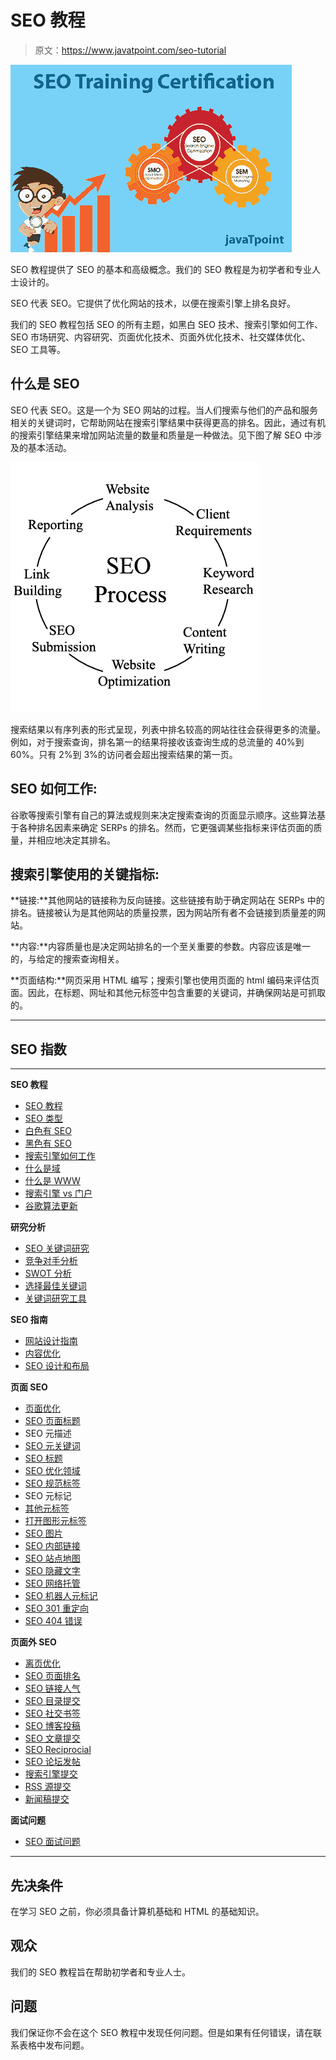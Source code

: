 # SEO 教程

> 原文：<https://www.javatpoint.com/seo-tutorial>

![SEO](img/11d11ff4cdb0bcd6119650bef9c250be.png)

SEO 教程提供了 SEO 的基本和高级概念。我们的 SEO 教程是为初学者和专业人士设计的。

SEO 代表 SEO。它提供了优化网站的技术，以便在搜索引擎上排名良好。

我们的 SEO 教程包括 SEO 的所有主题，如黑白 SEO 技术、搜索引擎如何工作、SEO 市场研究、内容研究、页面优化技术、页面外优化技术、社交媒体优化、SEO 工具等。

## 什么是 SEO

SEO 代表 SEO。这是一个为 SEO 网站的过程。当人们搜索与他们的产品和服务相关的关键词时，它帮助网站在搜索引擎结果中获得更高的排名。因此，通过有机的搜索引擎结果来增加网站流量的数量和质量是一种做法。见下图了解 SEO 中涉及的基本活动。

![What is seo](img/4a83deb436c54980ee69db976397e3d6.png)

搜索结果以有序列表的形式呈现，列表中排名较高的网站往往会获得更多的流量。例如，对于搜索查询，排名第一的结果将接收该查询生成的总流量的 40%到 60%。只有 2%到 3%的访问者会超出搜索结果的第一页。

## SEO 如何工作:

谷歌等搜索引擎有自己的算法或规则来决定搜索查询的页面显示顺序。这些算法基于各种排名因素来确定 SERPs 的排名。然而，它更强调某些指标来评估页面的质量，并相应地决定其排名。

## 搜索引擎使用的关键指标:

**链接:**其他网站的链接称为反向链接。这些链接有助于确定网站在 SERPs 中的排名。链接被认为是其他网站的质量投票，因为网站所有者不会链接到质量差的网站。

**内容:**内容质量也是决定网站排名的一个至关重要的参数。内容应该是唯一的，与给定的搜索查询相关。

**页面结构:**网页采用 HTML 编写；搜索引擎也使用页面的 html 编码来评估页面。因此，在标题、网址和其他元标签中包含重要的关键词，并确保网站是可抓取的。

* * *

## SEO 指数

* * *

**SEO 教程**

*   [SEO 教程](seo-tutorial)
*   [SEO 类型](types-of-seo)
*   [白色有 SEO](white-hat-seo-techniques)
*   [黑色有 SEO](black-hat-seo-techniques)
*   [搜索引擎如何工作](how-search-engine-works)
*   [什么是域](what-is-domain)
*   [什么是 WWW](what-is-world-wide-web)
*   [搜索引擎 vs 门户](difference-between-search-engine-and-portal)
*   [谷歌算法更新](seo-google-algorithm-updates)

**研究分析**

*   [SEO 关键词研究](seo-keyword-research-and-analysis)
*   [竞争对手分析](seo-competitors-website-analysis)
*   [SWOT 分析](swot-analysis-of-a-website)
*   [选择最佳关键词](how-to-choose-best-keywords)
*   [关键词研究工具](keyword-research-tools)

**SEO 指南**

*   [网站设计指南](seo-website-design-guidelines)
*   [内容优化](seo-content-optimization)
*   [SEO 设计和布局](seo-design-and-layout-of-a-website)

**页面 SEO**

*   [页面优化](seo-on-page-optimization)
*   [SEO 页面标题](seo-page-title)
*   SEO 元描述
*   [SEO 元关键词](seo-meta-keywords)
*   [SEO 标题](seo-headings)
*   [SEO 优化领域](seo-optimized-domain-name)
*   [SEO 规范标签](seo-canonical-tag)
*   SEO 元标记
*   [其他元标签](seo-miscellaneous-meta-tags)
*   [打开图形元标签](seo-open-graph-metatags)
*   [SEO 图片](seo-images-and-alt-text)
*   [SEO 内部链接](seo-internal-link-building)
*   [SEO 站点地图](seo-site-map)
*   [SEO 隐藏文字](seo-hidden-text)
*   [SEO 网络托管](seo-web-hosting)
*   [SEO 机器人元标记](seo-robots-meta-tag)
*   [SEO 301 重定向](seo-301-redirect)
*   [SEO 404 错误](seo-404-error)

**页面外 SEO**

*   [离页优化](seo-off-page-optimization)
*   [SEO 页面排名](seo-page-rank)
*   [SEO 链接人气](seo-link-popularity)
*   [SEO 目录提交](seo-directory-submission)
*   [SEO 社交书签](seo-social-bookmark-submission)
*   [SEO 博客投稿](seo-blog-submission)
*   [SEO 文章提交](seo-article-submission)
*   [SEO Reciprocial](seo-reciprocal-linking)
*   [SEO 论坛发帖](seo-forum-posting)
*   [搜索引擎提交](seo-search-engine-submission)
*   [RSS 源提交](seo-rss-feed-submission)
*   [新闻稿提交](seo-press-release-submission)

**面试问题**

*   [SEO 面试问题](seo-interview-questions)

* * *

## 先决条件

在学习 SEO 之前，你必须具备计算机基础和 HTML 的基础知识。

## 观众

我们的 SEO 教程旨在帮助初学者和专业人士。

## 问题

我们保证你不会在这个 SEO 教程中发现任何问题。但是如果有任何错误，请在联系表格中发布问题。